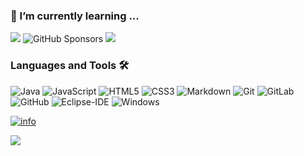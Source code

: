 ### 🌱 I’m currently learning ...

![](https://img.shields.io/github/followers/viwcy?style=social)
![GitHub Sponsors](https://img.shields.io/github/sponsors/viwcy?style=social)
![](https://img.shields.io/github/stars/viwcy?style=social)

### Languages and Tools 🛠 

![Java](https://img.shields.io/badge/-Java-007396?style=flat-square&logo=Java&logoColor=ffffff)
![JavaScript](https://img.shields.io/badge/-JavaScript-%23F7DF1C?style=flat-square&logo=javascript&logoColor=000000&labelColor=%23F7DF1C&color=%23FFCE5A)
![HTML5](https://img.shields.io/badge/-HTML5-%23E44D27?style=flat-square&logo=html5&logoColor=ffffff)
![CSS3](https://img.shields.io/badge/-CSS3-%231572B6?style=flat-square&logo=css3)
![Markdown](https://img.shields.io/badge/-Markdown-000000?style=flat-square&logo=markdown)
![Git](https://img.shields.io/badge/-Git-%23F05032?style=flat-square&logo=git&logoColor=%23ffffff)
![GitLab](https://img.shields.io/badge/-GitLab-FCA121?style=flat-square&logo=gitlab)
![GitHub](https://img.shields.io/badge/-GitHub-181717?style=flat-square&logo=github)
![Eclipse-IDE](http://img.shields.io/badge/-Eclipse-2C2255?style=flat-square&logo=eclipse&logoColor=ffffff)
![Windows](http://img.shields.io/badge/-Windows-0078D6?style=flat-square&logo=windows&logoColor=ffffff)

[![info](https://github-readme-stats.vercel.app/api?username=viwcy&show_icons=true&icon_color=CE1D2D&bg_color=ffffff&hide_title=true)](https://github.com/anuraghazra/github-readme-stats)

![](https://visitor-badge.glitch.me/badge?page_id=viwcy.readme)
